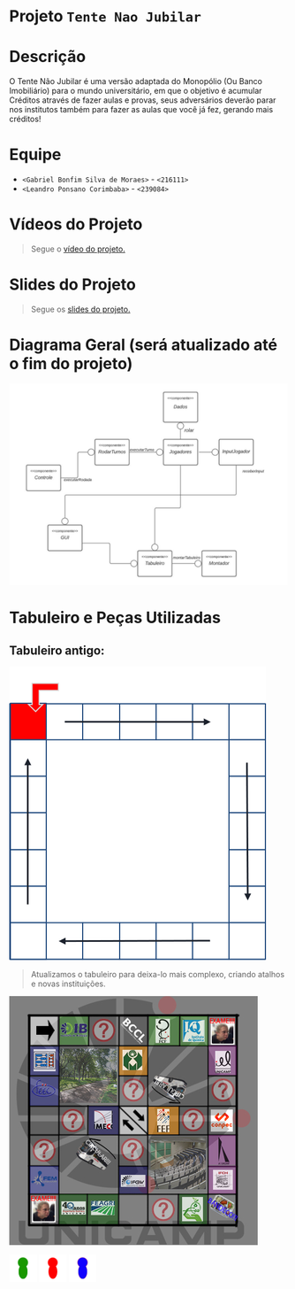 # Projeto `Tente Nao Jubilar`

# Descrição

   O Tente Não Jubilar é uma versão adaptada do Monopólio (Ou Banco Imobiliário) para o mundo universitário, em que o objetivo é acumular Créditos através de fazer aulas e provas, seus adversários deverão parar nos institutos também para fazer as aulas que você já fez, gerando mais créditos!

# Equipe
* `<Gabriel Bonfim Silva de Moraes>` - `<216111>`
* `<Leandro Ponsano Corimbaba>` - `<239084>`

# Vídeos do Projeto

> Segue o [vídeo do projeto.](https://drive.google.com/file/d/1C1yYbuWAi0JLtMh-GVp5yADwuRK5mTpg/view?usp=sharing)

# Slides do Projeto

> Segue os [slides do projeto.](/assets/outdated_assets/TrabalhoMC322.pptx)

# Diagrama Geral (será atualizado até o fim do projeto)

![Diagrama](assets/outdated_assets/Diagrama.jpeg)

# Tabuleiro e Peças Utilizadas

## Tabuleiro antigo:

![Tabuleiro](assets/outdated_assets/tabuleiro_antigo.png)

>Atualizamos o tabuleiro para deixa-lo mais complexo, criando atalhos e novas instituições.

![Tabuleiro](assets/Tabuleiro.jpg)


![Peça Verde](assets/GREEN.png)
![Peça Vermelha](assets/RED.png)
![Peça Azul](assets/BLUE.png)

